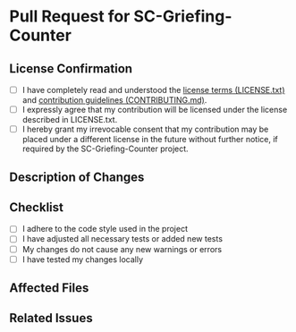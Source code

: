 # Pull Request for SC-Griefing-Counter

## License Confirmation

- [ ] I have completely read and understood the [license terms (LICENSE.txt)](../LICENSE.txt) and [contribution guidelines (CONTRIBUTING.md)](../CONTRIBUTING.md).
- [ ] I expressly agree that my contribution will be licensed under the license described in LICENSE.txt.
- [ ] I hereby grant my irrevocable consent that my contribution may be placed under a different license in the future without further notice, if required by the SC-Griefing-Counter project.

## Description of Changes

<!--
Please describe in detail the changes you have made.
- What was changed or added?
- Why were these changes made?
- Are there specific aspects that should be considered during review?
-->

## Checklist

- [ ] I adhere to the code style used in the project
- [ ] I have adjusted all necessary tests or added new tests
- [ ] My changes do not cause any new warnings or errors
- [ ] I have tested my changes locally

## Affected Files

<!--
Please list all affected files here
-->

## Related Issues

<!--
If this Pull Request is related to one or more issues,
please reference them here (e.g., "Fixes #123", "Relates to #456")
-->